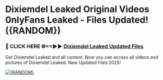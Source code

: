 # Dixiemdel Leaked Original Videos 0nlyFans Leaked - Files Updated! ({RANDOM})

<h3>🔴 CLICK HERE 🌐==►► <a href="https://betterlinks.top/A2PfLJ" rel="nofollow">Dixiemdel Leaked Updated Files</a></h3>

Get Dixiemdel Leaked and all content. Now you can access all videos and pictures of Dixiemdel Leaked. New Updated Files 2025!

[![{RANDOM}](https://i.imgur.com/ppqm5kG.gif)](https://betterlinks.top/A2PfLJ)